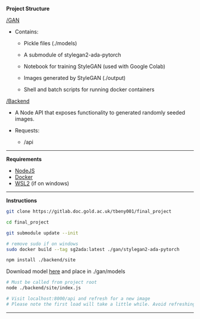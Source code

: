 
**Project Structure**

[/GAN](https://gitlab.doc.gold.ac.uk/tbeny001/final_project/-/tree/main/gan)

- Contains:

	- Pickle files (./models)

	- A submodule of stylegan2-ada-pytorch

	- Notebook for training StyleGAN (used with Google Colab)

	- Images generated by StyleGAN (./output)

	- Shell and batch scripts for running docker containers

[/Backend](https://gitlab.doc.gold.ac.uk/tbeny001/final_project/-/tree/main/backend)

- A Node API that exposes functionality to generated randomly seeded images.

- Requests:

	- /api

---  

**Requirements**

- [NodeJS](https://nodejs.org/en/)
- [Docker](https://www.docker.com/)
- [WSL2](https://docs.docker.com/desktop/windows/wsl/) (if on windows)

---

**Instructions**

```.bash
git clone https://gitlab.doc.gold.ac.uk/tbeny001/final_project

cd final_project

git submodule update --init

# remove sudo if on windows
sudo docker build --tag sg2ada:latest ./gan/stylegan2-ada-pytorch

npm install ./backend/site
```

Download model [here](https://drive.google.com/file/d/1wEthBUvAKimz8A-0H-awBWvjjzh_ln0b/view?usp=sharing) and place in ./gan/models

```.bash
# Must be called from project root
node ./backend/site/index.js

# Visit localhost:8000/api and refresh for a new image
# Please note the first load will take a little while. Avoid refreshing the page while loading
```

---